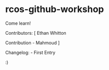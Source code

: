 # rcos-github-workshop
Come learn!

Contributors: [
	Ethan Whitton

Contribution - Mahmoud
]

Changelog:
	- First Entry

:)

